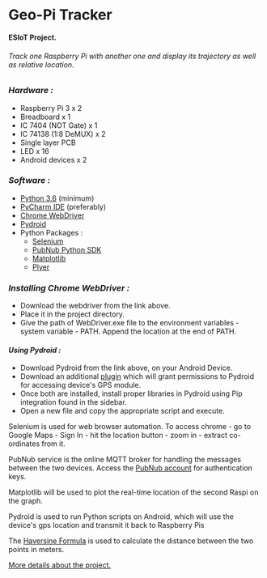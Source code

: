 # Geo-Pi Tracker
**ESIoT Project.**

###### Track one Raspberry Pi with another one and display its trajectory as well as relative location.

### *Hardware :*
 - Raspberry Pi 3 x 2
 - Breadboard x 1
 - IC 7404 (NOT Gate) x 1
 - IC 74138 (1:8 DeMUX) x 2
 - Single layer PCB
 - LED x 16
 - Android devices x 2
 
 ### *Software :*
 - [Python 3.6](https://www.python.org/downloads/) (minimum)
 - [PyCharm IDE](https://www.jetbrains.com/pycharm/) (preferably)
 - [Chrome WebDriver](https://chromedriver.storage.googleapis.com/index.html?path=73.0.3683.20/)
 - [Pydroid](https://play.google.com/store/apps/details?id=ru.iiec.pydroid3&hl=en_IN)
 - Python Packages :
   - [Selenium](https://www.seleniumhq.org/)
   - [PubNub Python SDK](https://www.pubnub.com/docs/python/pubnub-python-sdk)
   - [Matplotlib](https://matplotlib.org/users/installing.html)
   - [Plyer](https://pypi.org/project/plyer/)
  
 ### *Installing Chrome WebDriver :* 
 - Download the webdriver from the link above.
 - Place it in the project directory.
 - Give the path of WebDriver.exe file to the environment variables - system variable - PATH. Append the location at the end of PATH.

 #### *Using Pydroid :*
 - Download Pydroid from the link above, on your Android Device.
 - Download an additional [plugin](https://play.google.com/store/apps/details?id=ru.iiec.pydroidpermissionsplugin&hl=en) which will grant permissions to Pydroid for accessing device's GPS module.
 - Once both are installed, install proper libraries in Pydroid using Pip integration found in the sidebar.
 - Open a new file and copy the appropriate script and execute.

Selenium is used for web browser automation. To access chrome - go to Google Maps - Sign In - hit the location button - zoom in - extract co-ordinates from it.

PubNub service is the online MQTT broker for handling the messages between the two devices. 
Access the [PubNub account](https://admin.pubnub.com/#/user/485567/account/485527/app/35264197/key/541883/) for authentication keys.

Matplotlib will be used to plot the real-time location of the second Raspi on the graph.

Pydroid is used to run Python scripts on Android, which will use the device's gps location and transmit it back to Raspberry Pis

The [Haversine Formula](http://www.movable-type.co.uk/scripts/latlong.html) is used to calculate the distance between the two points in meters.


[More details about the project.](https://docs.google.com/document/d/1KCYRFPLAYCFK_cW10q42ZrTNj4GCa3kxpJBWMFR7w-s/edit?usp=sharing)
